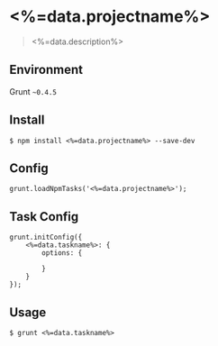 # <%=data.projectname%>

> <%=data.description%>

## Environment
Grunt `~0.4.5`

## Install
```
$ npm install <%=data.projectname%> --save-dev
```

## Config
```
grunt.loadNpmTasks('<%=data.projectname%>');
```

## Task Config

```
grunt.initConfig({
    <%=data.taskname%>: {
        options: {
        
        }
    }
});
```

## Usage

```
$ grunt <%=data.taskname%>
```